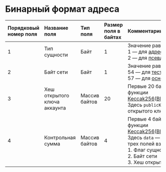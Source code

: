 # Бинарный формат адреса

|Порядковый номер поля | Название поля | Тип поля | Размер поля в байтах | Комментарии |
| :--- | :--- | :--- | :--- | :--- |
| 1 | Тип сущности | Байт | 1 | Значение равно:<br> 1 — для [адреса](/blockchain/address.md)<br> 2 — для [псевдонима](/blockchain/alias.md) |
| 2 | Байт сети | Байт | 1 | Значение равно:<br>54 — для [тестовая сеть](/blockchain/blockchain-network/test-network.md)<br>57 — для [основная сеть](/blockchain/blockchain-network/main-network.md) |
| 3 | Хеш открытого ключа аккаунта | Массив байтов | 20 | Первые 20 байтов результата хеш-функции [Keccak256](https://en.wikipedia.org/wiki/SHA-3)([Blake2b256](https://en.wikipedia.org/wiki/BLAKE_%28hash_function%29)(`publicKey`)).<br>Здесь `publicKey` — массив байтов открытого ключа аккаунта |
| 4 | Контрольная сумма | Массив байтов | 4  | Первые 4 байта результата хеш-функции [Keccak256](https://ru.wikipedia.org/wiki/SHA-3)([Blake2b256](https://ru.wikipedia.org/wiki/BLAKE_%28хеш-функция%29)(`data`)).<br>Здесь `data` — массива байтов из трех полей взятых вместе:<br> 1.&nbsp;Флаг сущности <br> 2.&nbsp;Байт сети <br> 3.&nbsp;Хеш открытого ключа аккаунта |
